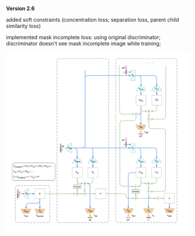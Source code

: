 **Version 2.6**

added soft constraints (concentration loss; separation loss, parent child similarity loss)

implemented mask incomplete loss:
using original discriminator;
discriminator doesn't see mask incomplete image while training;


![](v2.png)
